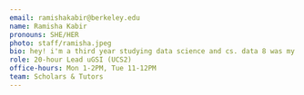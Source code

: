 ```yaml
---
email: ramishakabir@berkeley.edu
name: Ramisha Kabir
pronouns: SHE/HER
photo: staff/ramisha.jpeg
bio: hey! i'm a third year studying data science and cs. data 8 was my first coding experience and it changed my world. i'm so excited you're here :) 
role: 20-hour Lead uGSI (UCS2)
office-hours: Mon 1-2PM, Tue 11-12PM
team: Scholars & Tutors
---
```

